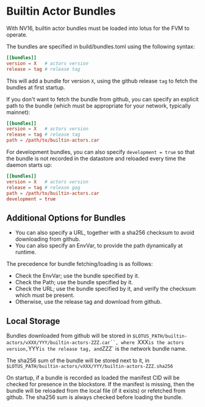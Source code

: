 # Builtin Actor Bundles

With NV16, builtin actor bundles must be loaded into lotus for the FVM to operate.

The bundles are specified in build/bundles.toml using the following syntax:
```toml
[[bundles]]
version = X   # actors version
release = tag # release tag
```

This will add a bundle for version `X`, using the github release `tag`
to fetch the bundles at first startup.

If you don't want to fetch the bundle from github, you can specify an explicit path to the bundle (which must be appropriate for your network, typically mainnet):
```toml
[[bundles]]
version = X   # actors version
release = tag # release tag
path = /path/to/builtin-actors.car
```

For development bundles, you can also specify `development = true` so that the bundle is not
recorded in the datastore and reloaded every time the daemon starts up:
```toml
[[bundles]]
version = X   # actors version
release = tag # release gag
path = /path/to/builtin-actors.car
development = true
```

## Additional Options for Bundles

- You can also specify a URL, together with a sha256 checksum to avoid downloading from
  github.
- You can also specify an EnvVar, to provide the path dynamically at runtime.

The precedence for bundle fetching/loading is as folllows:
- Check the EnvVar; use the bundle specified by it.
- Check the Path; use the bundle specified by it.
- Check the URL; use the bundle specified by it, and verify the checksum which must be present.
- Otherwise, use the release tag and download from github.

## Local Storage

Bundles downloaded from github will be stored in
`$LOTUS_PATH/builtin-actors/vXXX/YYY/builtin-actors-ZZZ.car``, where
`XXX` is the actors version, `YYY` is the release tag, and `ZZZ` is
the network bundle name.

The sha256 sum of the bundle will be stored next to it, in
`$LOTUS_PATH/builtin-actors/vXXX/YYY/builtin-actors-ZZZ.sha256`

On startup, if a bundle is recorded as loaded the manifest CID will be
checked for presence in the blockstore.  If the manifest is missing,
then the bundle will be reloaded from the local file (if it exists) or
refetched from github.  The sha256 sum is always checked before
loading the bundle.
